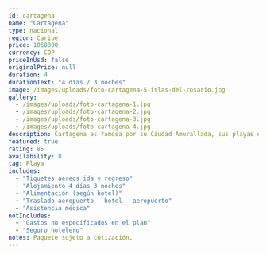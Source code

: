 ```yaml
---
id: cartagena
name: "Cartagena"
type: nacional
region: Caribe
price: 1050000
currency: COP
priceInUsd: false
originalPrice: null
duration: 4
durationText: "4 días / 3 noches"
image: /images/uploads/foto-cartagena-5-islas-del-rosario.jpg
gallery:
  - /images/uploads/foto-cartagena-1.jpg
  - /images/uploads/foto-cartagena-2.jpg
  - /images/uploads/foto-cartagena-3.jpg
  - /images/uploads/foto-cartagena-4.jpg
description: Cartagena es famosa por su Ciudad Amurallada, sus playas en la zona insular y un rico patrimonio histórico y cultural que la convierte en un destino imperdible.
featured: true
rating: 85
availability: 8
tag: Playa
includes:
  - "Tiquetes aéreos ida y regreso"
  - "Alojamiento 4 días 3 noches"
  - "Alimentación (según hotel)"
  - "Traslado aeropuerto – hotel – aeropuerto"
  - "Asistencia médica"
notIncludes:
  - "Gastos no especificados en el plan"
  - "Seguro hotelero"
notes: Paquete sujeto a cotización.
---
```

